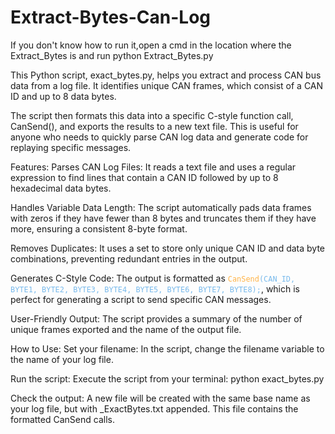  # Extract-Bytes-Can-Log

If you don't know how to run it,open a cmd in the location where the Extract_Bytes is and run python Extract_Bytes.py

This Python script, exact_bytes.py, helps you extract and process CAN bus data from a log file. It identifies unique CAN frames, which consist of a CAN ID and up to 8 data bytes.

The script then formats this data into a specific C-style function call, CanSend(), and exports the results to a new text file. This is useful for anyone who needs to quickly parse CAN log data and generate code for replaying specific messages.

Features:
Parses CAN Log Files: It reads a text file and uses a regular expression to find lines that contain a CAN ID followed by up to 8 hexadecimal data bytes.

Handles Variable Data Length: The script automatically pads data frames with zeros if they have fewer than 8 bytes and truncates them if they have more, ensuring a consistent 8-byte format.

Removes Duplicates: It uses a set to store only unique CAN ID and data byte combinations, preventing redundant entries in the output.

Generates C-Style Code: The output is formatted as <code style="color : #FFB347;">CanSend</code><code style="color : #79BAEC;">(CAN_ID, BYTE1, BYTE2, BYTE3, BYTE4, BYTE5, BYTE6, BYTE7, BYTE8);</code>, which is perfect for generating a script to send specific CAN messages.

User-Friendly Output: The script provides a summary of the number of unique frames exported and the name of the output file.

How to Use:
Set your filename: In the script, change the filename variable to the name of your log file.

Run the script: Execute the script from your terminal: python exact_bytes.py

Check the output: A new file will be created with the same base name as your log file, but with _ExactBytes.txt appended. This file contains the formatted CanSend calls.


